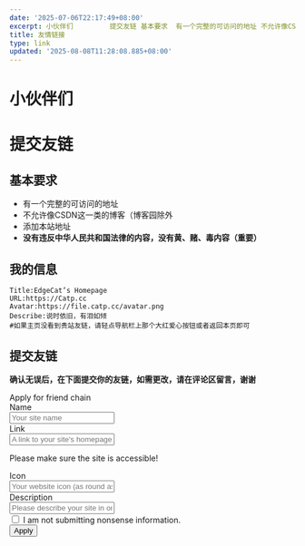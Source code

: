 ```yaml
---
date: '2025-07-06T22:17:49+08:00'
excerpt: 小伙伴们         提交友链 基本要求  有一个完整的可访问的地址 不允许像CSDN这一类的博客（博客园除外 添加本站地址 没有违反中华人民共和国法律的内容，没有黄、赌、毒内容（重要）  我的信息 Title:EdgeCat’s Homepage URL:https://Catp.cc Avatar:https://file.catp.cc/avatar.png Describe:说时依旧，...
title: 友情链接
type: link
updated: '2025-08-08T11:28:08.885+08:00'
---
```

# 小伙伴们

<div id="qexo-friends"></div>
<link rel="stylesheet" href="https://unpkg.com/qexo-static@1.6.0/hexo/friends.css"/>

<script src="https://unpkg.com/qexo-static@1.6.0/hexo/friends.js"></script>

<script>loadQexoFriends("qexo-friends", "https://panel.catp.cc")</script>

# 提交友链

## 基本要求

- 有一个完整的可访问的地址
- 不允许像CSDN这一类的博客（博客园除外
- 添加本站地址
- **没有违反中华人民共和国法律的内容，没有黄、赌、毒内容（重要）**

## 我的信息

```
Title:EdgeCat’s Homepage
URL:https://Catp.cc
Avatar:https://file.catp.cc/avatar.png
Describe:说时依旧，有泪如倾
#如果主页没看到贵站友链，请轻点导航栏上那个大红爱心按钮或者返回本页即可
```

## 提交友链

**确认无误后，在下面提交你的友链，如需更改，请在评论区留言，谢谢**
<link rel="stylesheet" href="https://unpkg.com/apursuer-qexo-friend-links@1.0.2/apursuer-hexo-friend-links.css"/>

<article class="message is-info">
    <div class="message-header">
        Apply for friend chain
    </div>
    <div class="message-body">
        <div class="form-ask-friend">
            <div class="field">
                <label class="label">Name</label>
                <div class="control has-icons-left">
                    <input class="input" type="text" placeholder="Your site name" id="friend-name" required>
                    <span class="icon is-small is-left">
                        <i class="fas fa-signature"></i>
                    </span>
                </div>
            </div>
            <div class="field">
                <label class="label">Link</label>
            <div class="control has-icons-left">
                <input class="input" type="url" placeholder="A link to your site's homepage" id="friend-link" required>
                <span class="icon is-small is-left">
                    <i class="fas fa-link"></i>
                </span>
            </div>
            <p class="help ">Please make sure the site is accessible!</p>
            </div>
            <div class="field">
                <label class="label">Icon</label>
                <div class="control has-icons-left">
                    <input class="input" type="url" placeholder="Your website icon (as round as possible)" id="friend-icon" required>
                    <span class="icon is-small is-left">
                        <i class="fas fa-image"></i>
                    </span>
                </div>
            </div>
            <div class="field">
                <label class="label">Description</label>
                <div class="control has-icons-left">
                    <input class="input" type="text" placeholder="Please describe your site in one sentence." id="friend-des" required>
                    <span class="icon is-small is-left">
                        <i class="fas fa-info"></i>
                    </span>
                </div>
            </div>
            <div class="field">
                <div class="control">
                    <label class="checkbox">
                        <input type="checkbox" id="friend-check"/> I am not submitting nonsense information.
                    </label>
                </div>
            </div>
            <div class="field is-grouped">
                <div class="control">
                    <button class="button is-info" type="submit" onclick="askFriend(event)">Apply</button>
                </div>
            </div>
        </div>
    </div>
</article>
<script src="https://recaptcha.net/recaptcha/api.js?render=你的recaptcha网页秘钥"></script>
<script src="https://cdn.bootcss.com/jquery/1.12.4/jquery.min.js"></script>
<script>
function TestUrl(url) {
    var Expression=/http(s)?:\/\/([\w-]+\.)+[\w-]+(\/[\w- .\/?%&=]*)?/;
    var objExp=new RegExp(Expression);
    if(objExp.test(url) != true){
        return false;
    }
    return true;
}
function askFriend (event) {
    let check = $("#friend-check").is(":checked");
    let name = $("#friend-name").val();
    let url = $("#friend-link").val();
    let image = $("#friend-icon").val();
    let des = $("#friend-des").val();
    if(!check){
        alert("Please check \"I am not submitting nonsense information\"");
        return;
    }
    if(!(name&&url&&image&&des)){
        alert("The information is incomplete! ");
        return;
    }
    if (!(TestUrl(url))){
        alert("URL format error! Need to include HTTP protocol header! ");
        return;
    }
    if (!(TestUrl(image))){
        alert("The format of the slice URL is wrong! It needs to contain the HTTP protocol header! ");
        return;
    }
    event.target.classList.add('is-loading');
    grecaptcha.ready(function() {
          grecaptcha.execute('你的recaptcha网页秘钥', {action: 'submit'}).then(function(token) {
              $.ajax({
                type: 'get',
                cache: false,
                url: url,
                dataType: "jsonp",
                async: false,
                processData: false,
                //timeout:10000, 
                complete: function (data) {
                    if(data.status==200){
                    $.ajax({
                        type: 'POST',
                        dataType: "json",
                        data: {
                            "name": name,
                            "url": url,
                            "image": image,
                            "description": des,
                            "verify": token,
                        },
                        url: 'https://panel.catp.cc/pub/ask_friend/',
                        success: function (data) {
                            alert(data.msg);
                        }
                    });}
                    else{
                        alert("The URL cannot be reached!");
                    }
                    event.target.classList.remove('is-loading');
                }
          });
        });
    });
}
</script>


